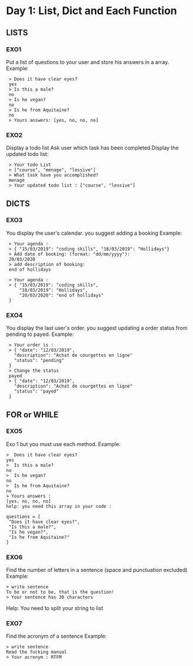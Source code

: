 # Day 1: List, Dict and Each Function
## LISTS
### EXO1
Put a list of questions to your user and store his answers in a array. Example:
```
 > Does it have clear eyes?
 yes
 > Is this a male?
 no
 > Is he vegan?
 no
 > Is he from Aquitaine?
 no
 > Yours answers: [yes, no, no, no]
 ```
### EXO2
Display a todo list  Ask user which task has been completed Display the updated todo list:
```
 > Your todo List
 > ["course", "menage", "lessive"]
 > What task have you accomplished?
 menage
 > Your updated todo list : ["course", "lessive"]
 ```
## DICTS
### EXO3
You display the user's calendar. you suggest adding a booking Example:
```
 > Your agenda :
 > { "15/03/2019": "coding skills", "18/03/2019": "Hollidays"}
 > Add date of booking: (format: "dd/mm/yyyy"):
 20/03/2020
 > add description of booking:
 end of hollidays

 > Your agenda :
 > { "15/03/2019": "coding skills",
     "18/03/2019": "Hollidays",
     "20/03/2020": "end of hollidays"
 }
 ```
### EXO4
You display the last user's order. you suggest updating a order status from pending to payed. Example:
```
 > Your order is :
 > { "date": "12/03/2019",
   "description": "Achat de courgettes en ligne"
   "status": "pending"
 }
 > Change the status
 payed
 > { "date": "12/03/2019",
   "description": "Achat de courgettes en ligne"
   "status": "payed"
 }
```
## FOR or WHILE
### EXO5
Exo 1 but you must use each method. Example:
```
>  Does it have clear eyes?
yes
>  Is this a male?
no
>  Is he vegan?
no
>  Is he from Aquitaine?
no
> Yours answers :
[yes, no, no, no]
help: you need this array in your code :

questions = [
 "Does it have clear eyes?",
 "Is this a male?",
 "Is he vegan?",
 "Is he from Aquitaine?"
]
```
### EXO6
Find the number of letters in a sentence (space and punctuation excluded) Example:
```
> write sentence
To be or not to be, that is the question!
> Your sentence has 30 characters
```
Help: You need to split your string to list

### EXO7
Find the acronym of a sentence Example:
```
> write sentence
Read the fucking manual
> Your acronym : RTFM
```
